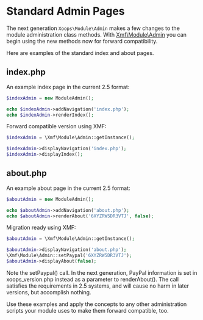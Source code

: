 # Standard Admin Pages

The next generation `Xoops\Module\Admin` makes a few changes to the module administration class methods. With [Xmf\Module\Admin](../../reference/module/admin.md) you can begin using the new methods now for forward compatibility.

Here are examples of the standard index and about pages.

## index.php

An example index page in the current 2.5 format:

```php
$indexAdmin = new ModuleAdmin();

echo $indexAdmin->addNavigation('index.php');
echo $indexAdmin->renderIndex();
```

Forward compatible version using XMF:

```php
$indexAdmin = \Xmf\Module\Admin::getInstance();

$indexAdmin->displayNavigation('index.php');
$indexAdmin->displayIndex();
```

## about.php

An example about page in the current 2.5 format:

```php
$aboutAdmin = new ModuleAdmin();

echo $aboutAdmin->addNavigation('about.php');
echo $aboutAdmin->renderAbout('6XYZRW5DR3VTJ', false);
```

Migration ready using XMF:

```php
$aboutAdmin = \Xmf\Module\Admin::getInstance();

$aboutAdmin->displayNavigation('about.php');
\Xmf\Module\Admin::setPaypal('6XYZRW5DR3VTJ');
$aboutAdmin->displayAbout(false);
```

Note the setPaypal\(\) call. In the next generation, PayPal information is set in xoops\_version.php instead as a parameter to renderAbout\(\). The call satisfies the requirements in 2.5 systems, and will cause no harm in later versions, but accomplish nothing.

Use these examples and apply the concepts to any other administration scripts your module uses to make them forward compatible, too.

